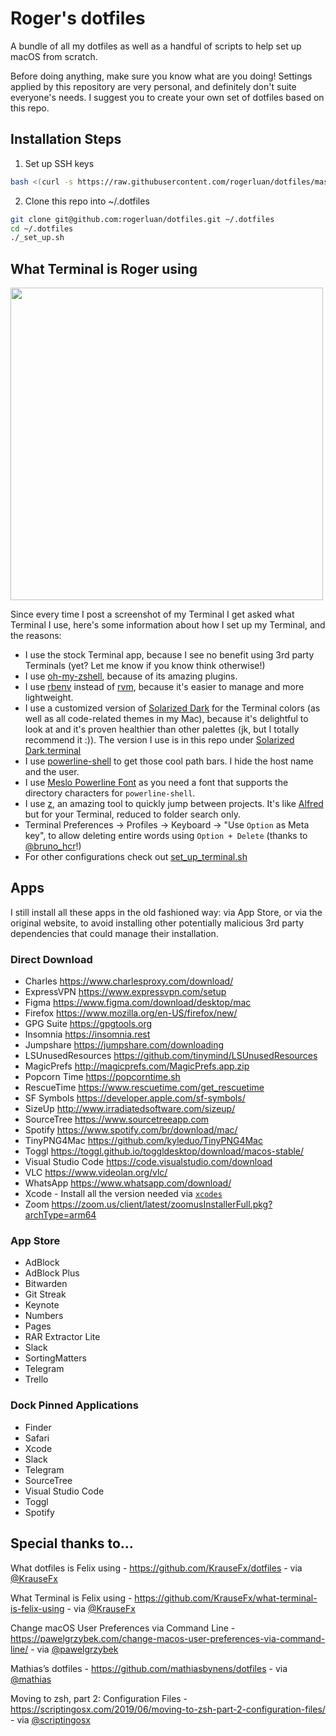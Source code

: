# Roger's dotfiles

A bundle of all my dotfiles as well as a handful of scripts to help set up macOS from scratch.

Before doing anything, make sure you know what are you doing! Settings applied by this repository are very personal, and definitely don't suite everyone's needs. I suggest you to create your own set of dotfiles based on this repo.

## Installation Steps

1. Set up SSH keys

```sh
bash <(curl -s https://raw.githubusercontent.com/rogerluan/dotfiles/master/set_up_ssh_key.sh)
```

2. Clone this repo into ~/.dotfiles

```sh
git clone git@github.com:rogerluan/dotfiles.git ~/.dotfiles
cd ~/.dotfiles
./_set_up.sh
```

## What Terminal is Roger using

<img src="Assets/Terminal.png" width="500">

Since every time I post a screenshot of my Terminal I get asked what Terminal I use, here's some information about how I set up my Terminal, and the reasons:

- I use the stock Terminal app, because I see no benefit using 3rd party Terminals (yet? Let me know if you know think otherwise!)
- I use [oh-my-zshell](https://github.com/robbyrussell/oh-my-zsh), because of its amazing plugins.
- I use [rbenv](https://github.com/rbenv/rbenv) instead of [rvm](https://rvm.io/), because it's easier to manage and more lightweight.
- I use a customized version of [Solarized Dark](http://ethanschoonover.com/solarized) for the Terminal colors (as well as all code-related themes in my Mac), because it's delightful to look at and it's proven healthier than other palettes (jk, but I totally recommend it :)). The version I use is in this repo under [Solarized Dark.terminal](/Terminal/Solarized%20Dark.terminal)
- I use [powerline-shell](https://github.com/milkbikis/powerline-shell) to get those cool path bars. I hide the host name and the user.
- I use [Meslo Powerline Font](https://github.com/powerline/fonts/blob/master/Meslo%20Slashed/Meslo%20LG%20M%20Regular%20for%20Powerline.ttf) as you need a font that supports the directory characters for `powerline-shell`.
- I use [z](https://github.com/rupa/z), an amazing tool to quickly jump between projects. It's like [Alfred](https://www.alfredapp.com/) but for your Terminal, reduced to folder search only.
- Terminal Preferences → Profiles → Keyboard → "Use `Option` as Meta key", to allow deleting entire words using `Option + Delete` (thanks to [@bruno_hcr](https://twitter.com/bruno_hcr)!)
- For other configurations check out [set_up_terminal.sh](/Terminal/set_up_terminal.sh)

## Apps

I still install all these apps in the old fashioned way: via App Store, or via
the original website, to avoid installing other potentially malicious 3rd party
dependencies that could manage their installation.

### Direct Download

- Charles https://www.charlesproxy.com/download/
- ExpressVPN https://www.expressvpn.com/setup
- Figma https://www.figma.com/download/desktop/mac
- Firefox https://www.mozilla.org/en-US/firefox/new/
- GPG Suite https://gpgtools.org
- Insomnia https://insomnia.rest
- Jumpshare https://jumpshare.com/downloading
- LSUnusedResources https://github.com/tinymind/LSUnusedResources
- MagicPrefs http://magicprefs.com/MagicPrefs.app.zip
- Popcorn Time https://popcorntime.sh
- RescueTime https://www.rescuetime.com/get_rescuetime
- SF Symbols https://developer.apple.com/sf-symbols/
- SizeUp http://www.irradiatedsoftware.com/sizeup/
- SourceTree https://www.sourcetreeapp.com
- Spotify https://www.spotify.com/br/download/mac/
- TinyPNG4Mac https://github.com/kyleduo/TinyPNG4Mac
- Toggl https://toggl.github.io/toggldesktop/download/macos-stable/
- Visual Studio Code https://code.visualstudio.com/download
- VLC https://www.videolan.org/vlc/
- WhatsApp https://www.whatsapp.com/download/
- Xcode - Install all the version needed via [`xcodes`](https://github.com/RobotsAndPencils/xcodes)
- Zoom https://zoom.us/client/latest/zoomusInstallerFull.pkg?archType=arm64

### App Store

- AdBlock
- AdBlock Plus
- Bitwarden
- Git Streak
- Keynote
- Numbers
- Pages
- RAR Extractor Lite
- Slack
- SortingMatters
- Telegram
- Trello

### Dock Pinned Applications

- Finder
- Safari
- Xcode
- Slack
- Telegram
- SourceTree
- Visual Studio Code
- Toggl
- Spotify

## Special thanks to…

What dotfiles is Felix using - https://github.com/KrauseFx/dotfiles - via [@KrauseFx](https://twitter.com/krausefx)

What Terminal is Felix using - https://github.com/KrauseFx/what-terminal-is-felix-using - via [@KrauseFx](https://twitter.com/krausefx)

Change macOS User Preferences via Command Line - https://pawelgrzybek.com/change-macos-user-preferences-via-command-line/ - via [@pawelgrzybek](https://twitter.com/pawelgrzybek)

Mathias’s dotfiles - https://github.com/mathiasbynens/dotfiles - via [@mathias](https://twitter.com/mathias)

Moving to zsh, part 2: Configuration Files - https://scriptingosx.com/2019/06/moving-to-zsh-part-2-configuration-files/ - via [@scriptingosx](https://twitter.com/scriptingosx)
